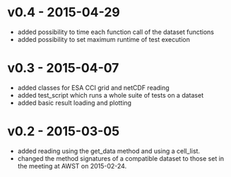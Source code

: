 # v0.4 - 2015-04-29

- added possibility to time each function call of the dataset functions
- added possibility to set maximum runtime of test execution

# v0.3 - 2015-04-07

- added classes for ESA CCI grid and netCDF reading
- added test_script which runs a whole suite of tests on a dataset
- added basic result loading and plotting

# v0.2 - 2015-03-05 #

- added reading using the get_data method and using a cell_list.
- changed the method signatures of a compatible dataset to those set in the
  meeting at AWST on 2015-02-24.
